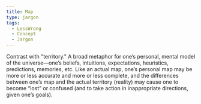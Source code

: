 ```yaml
---
title: Map
type: jargon
tags:
  - LessWrong
  - Concept
  - Jargon
---
```




Contrast with "territory." A broad metaphor for one’s personal, mental model of the universe—one’s beliefs, intuitions, expectations, heuristics, predictions, memories, etc. Like an actual map, one’s personal map may be more or less accurate and more or less complete, and the differences between one’s map and the actual territory (reality) may cause one to become “lost” or confused (and to take action in inappropriate directions, given one’s goals).  
 